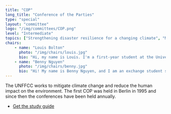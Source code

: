 ```yaml
---
title: "COP"
long_title: "Conference of the Parties"
type: "special"
layout: "committee"
logo: "/img/committees/COP.png"
level: "Intermediate"
topics: ["Strengthening disaster resilience for a changing climate", "Mitigating energy waste whilst increasing green/sustainable energy production"]
chairs:
    - name: "Louis Bolton"
      photo: "/img/chairs/louis.jpg"
      bio: "Hi, my name is Louis. I'm a first-year student at the University of Manchester, studying mathematics with finance. I started doing Model UN thanks to my high school's MUN club, which led me to chair at the school's own conference and attend various others. I love MUN because it's a great way to keep up to date with current world affairs while meeting new and interesting people. I can't wait to see all of you at NOTTSMUN 2024!"
    - name: "Benny Nguyen"
      photo: "/img/chairs/benny.jpg"
      bio: "Hi! My name is Benny Nguyen, and I am an exchange student studying Politics & International Relations at the University of Nottingham. Coming from Vietnam, I have been engaging with the Vietnamese MUN community for 4 years now, and I am super excited to bring my knowledge and expertise about MUN from Vietnam to the UK, and see what the community here has to offer. As the president of COP, I am thrilled to bring you some of the topics that are very close to my passions - sustainability and climate change. I sincerely hope that you will have an amazing time learning and creating memories at Nottingham!"
---
```


The UNFFCC works to mitigate climate change and reduce the human impact on the environment. The first COP was held in Berlin in 1995 and since then the conferences have been held annually. 

 - [Get the study guide](/doc/COP_study_guide.pdf)
